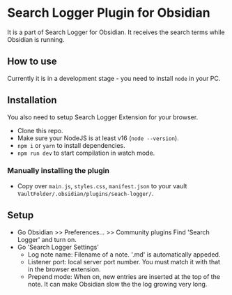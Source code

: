 # Search Logger Plugin for Obsidian

It is a part of Search Logger for Obsidian. It receives the search terms while Obsidian is running.

## How to use

Currently it is in a development stage - you need to install `node` in your PC.

## Installation

You also need to setup Search Logger Extension for your browser.

- Clone this repo.
- Make sure your NodeJS is at least v16 (`node --version`).
- `npm i` or `yarn` to install dependencies.
- `npm run dev` to start compilation in watch mode.

### Manually installing the plugin

- Copy over `main.js`, `styles.css`, `manifest.json` to your vault `VaultFolder/.obsidian/plugins/seach-logger/`.

## Setup

- Go Obsidian >> Preferences... >> Community plugins
  Find 'Search Logger' and turn on.
- Go 'Search Logger Settings'
	- Log note name: Filename of a note. '.md' is automatically appeded.
	- Listener port: local server port number. You must match it with that in the browser extension.
	- Prepend mode: When on, new entries are inserted at the top of the note. It can make Obsidian slow the the log growing very long.
